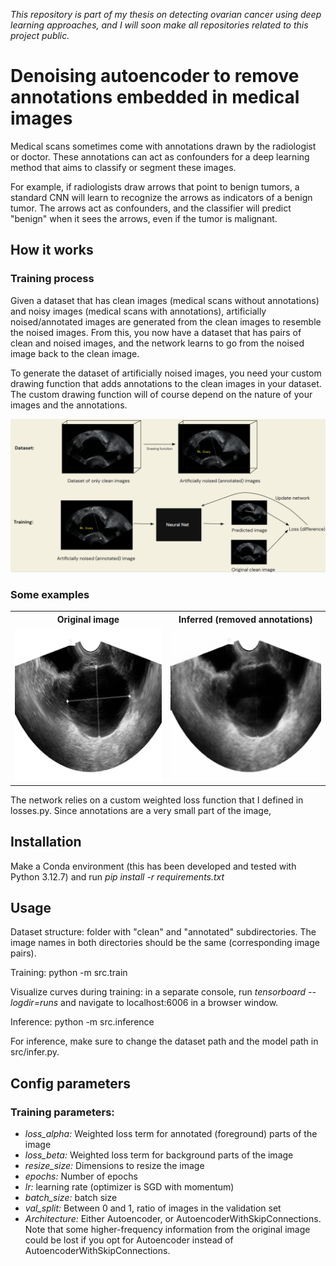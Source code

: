 <em>This repository is part of my thesis on detecting ovarian cancer using deep learning approaches, and I will soon
make all repositories related to this project public.</em>

# Denoising autoencoder to remove annotations embedded in medical images

Medical scans sometimes come with annotations drawn by the radiologist or doctor. These annotations can act as
confounders for a deep learning method that aims to classify or segment these images.

For example, if radiologists draw arrows that point to benign tumors, a standard CNN will learn to recognize the arrows
as indicators of a benign tumor. The arrows act as confounders, and the classifier will predict "benign" when it sees
the arrows, even if the tumor is malignant.

## How it works

### Training process

Given a dataset that has clean images (medical scans without annotations) and noisy images (medical scans with
annotations), artificially noised/annotated images are generated from the clean images to resemble the noised images. From this, you now have a dataset that has pairs of clean and noised images, and the network learns to go from the noised image back to the clean image.

To generate the dataset of artificially noised images, you need your custom drawing function that adds annotations to the clean images in your dataset. The custom drawing function will of course depend on the nature of your images and the annotations.

<img src="./media/process.png"/>

### Some examples

<table>
    <tr>
        <th>Original image</th>
        <th>Inferred (removed annotations)</th>
    </tr>
    <tr>
        <td><img src="./media/result_one_before.png"/></td>
        <td><img src="media/result_one_after.png"/></td>
    </tr>
</table>

The network relies on a custom weighted loss function that I defined in losses.py. Since annotations are a very small part of the image, 

## Installation

Make a Conda environment (this has been developed and tested with Python 3.12.7) and run <em>pip install -r
requirements.txt</em>

## Usage

Dataset structure: folder with "clean" and "annotated" subdirectories.
The image names in both directories should be the same (corresponding image pairs).

Training: python -m src.train

Visualize curves during training: in a separate console, run <em>tensorboard --logdir=runs</em> and navigate to localhost:6006 in a browser window.

Inference: python -m src.inference

For inference, make sure to change the dataset path and the model path in src/infer.py.

## Config parameters

### Training parameters:

<ul>
    <li><em>loss_alpha: </em>Weighted loss term for annotated (foreground) parts of the image</li>
    <li><em>loss_beta: </em>Weighted loss term for background parts of the image</li> 
    <li><em>resize_size: </em>Dimensions to resize the image</li> 
    <li><em>epochs: </em>Number of epochs</li> 
    <li><em>lr: </em>learning rate (optimizer is SGD with momentum)</li> 
    <li><em>batch_size: </em>batch size</li>
    <li><em>val_split: </em>Between 0 and 1, ratio of images in the validation set</li>
    <li><em>Architecture: </em>Either Autoencoder, or AutoencoderWithSkipConnections. Note that some higher-frequency information from the original image could be lost if you opt for Autoencoder instead of AutoencoderWithSkipConnections.</li>
</ul>